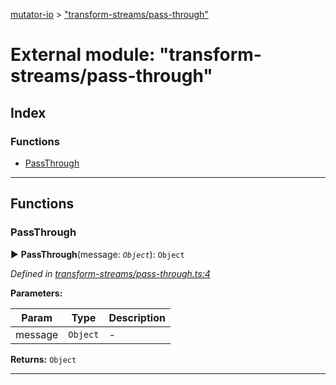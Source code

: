 [mutator-io](../README.md) > ["transform-streams/pass-through"](../modules/_transform_streams_pass_through_.md)



# External module: "transform-streams/pass-through"

## Index

### Functions

* [PassThrough](_transform_streams_pass_through_.md#passthrough)



---
## Functions
<a id="passthrough"></a>

###  PassThrough

► **PassThrough**(message: *`Object`*): `Object`




*Defined in [transform-streams/pass-through.ts:4](https://github.com/AnalyticsFire/mutator-io/blob/master/src/transform-streams/pass-through.ts#L4)*



**Parameters:**

| Param | Type | Description |
| ------ | ------ | ------ |
| message | `Object`   |  - |





**Returns:** `Object`





___


